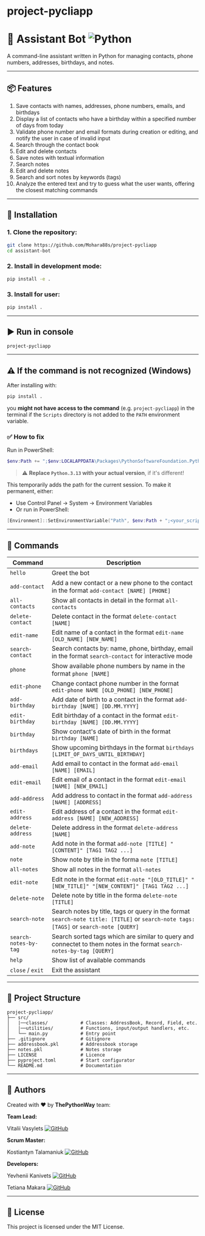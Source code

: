 
# project-pycliapp

# 🤖 Assistant Bot ![Python](https://img.shields.io/badge/Python-3776AB?style=flat&logo=python&logoColor=white)

A command-line assistant written in Python for managing contacts, phone numbers, addresses, birthdays, and notes.

---

## 📦 Features

1. Save contacts with names, addresses, phone numbers, emails, and birthdays
2. Display a list of contacts who have a birthday within a specified number of days from today
3. Validate phone number and email formats during creation or editing, and notify the user in case of invalid input
4. Search through the contact book
5. Edit and delete contacts
6. Save notes with textual information
7. Search notes
8. Edit and delete notes
9. Search and sort notes by keywords (tags)
10. Analyze the entered text and try to guess what the user wants, offering the closest matching commands

---

## 🚀 Installation

### 1. Clone the repository:
```bash
git clone https://github.com/Mohara88s/project-pycliapp
cd assistant-bot
```

### 2. Install in development mode:
```bash
pip install -e .
```

### 3. Install for user:
```bash
pip install .
```

---

## ▶️ Run in console

```bash
project-pycliapp
```

---

## ⚠️ If the command is not recognized (Windows)

After installing with:

```bash
pip install .
```

you **might not have access to the command** (e.g. `project-pycliapp`) in the terminal if the `Scripts` directory is not added to the `PATH` environment variable.

### ✅ How to fix

Run in PowerShell:

```powershell
$env:Path += ";$env:LOCALAPPDATA\Packages\PythonSoftwareFoundation.Python.3.13_qbz5n2kfra8p0\LocalCache\local-packages\Python313\Scripts"
```

> ⚠️ **Replace `Python.3.13` with your actual version**, if it's different!

This temporarily adds the path for the current session. To make it permanent, either:
- Use Control Panel → System → Environment Variables
- Or run in PowerShell:
```powershell
[Environment]::SetEnvironmentVariable("Path", $env:Path + ";<your_scripts_path>", "User")
```

---

## 💬 Commands

| Command                 | Description                                                                                                                                 |
|-------------------------|---------------------------------------------------------------------------------------------------------------------------------------------|
| `hello`                 | Greet the bot                                                                                                                               |
| `add-contact`           | Add a new contact or a new phone to the contact in the format `add-contact [NAME] [PHONE]`                                                  |
| `all-contacts`          | Show all contacts in detail in the format `all-contacts`                                                                                    |
| `delete-contact`        | Delete contact in the format `delete-contact [NAME]`                                                                                        |
| `edit-name`             | Edit name of a contact in the format `edit-name [OLD_NAME] [NEW_NAME]`                                                                      |
| `search-contact`        | Search contacts by: name, phone, birthday, email in the format `search-contact` for interactive mode                                        |
| `phone`                 | Show available phone numbers by name in the format `phone [NAME]`                                                                           |
| `edit-phone`            | Change contact phone number in the format `edit-phone NAME [OLD_PHONE] [NEW_PHONE]`                                                         |
| `add-birthday`          | Add date of birth to a contact in the format `add-birthday [NAME] [DD.MM.YYYY]`                                                             |
| `edit-birthday`         | Edit birthday of a contact in the format `edit-birthday [NAME] [DD.MM.YYYY]`                                                                |
| `birthday`              | Show contact's date of birth in the format `birthday [NAME]`                                                                                |
| `birthdays`             | Show upcoming birthdays in the format `birthdays [LIMIT_OF_DAYS_UNTIL_BIRTHDAY]`                                                            |
| `add-email`             | Add email to contact in the format `add-email [NAME] [EMAIL]`                                                                               |
| `edit-email`            | Edit email of a contact in the format `edit-email [NAME] [NEW_EMAIL]`                                                                       |
| `add-address`           | Add address to contact in the format `add-address [NAME] [ADDRESS]`                                                                         |
| `edit-address`          | Edit address of a contact in the format `edit-address [NAME] [NEW_ADDRESS]`                                                                 |
| `delete-address`        | Delete address in the format `delete-address [NAME]`                                                                                        |
| `add-note`              | Add note in the format `add-note [TITLE] "[CONTENT]" [TAG1 TAG2 ...]`                                                                       |
| `note`                  | Show note by title in the forma `note [TITLE]`                                                                                              |
| `all-notes`             | Show all notes  in the format `all-notes`                                                                                                   |
| `edit-note`             | Edit note in the format `edit-note "[OLD_TITLE]" "[NEW_TITLE]" "[NEW_CONTENT]" [TAG1 TAG2 ...]`                                             |
| `delete-note`           | Delete note by title in the forma `delete-note [TITLE]`                                                                                     |
| `search-note`           | Search notes by title, tags or query in the format `search-note title: [TITLE]` or `search-note tags: [TAGS]` or `search-note [QUERY]`      |
| `search-notes-by-tag`   | Search sorted tags which are similar to query and connectet to them notes in the format `search-notes-by-tag [QUERY]`                       |
| `help`                  | Show list of available commands                                                                                                             |
| `close` / `exit`        | Exit the assistant                                                                                                                          |

---

## 📁 Project Structure

```
project-pycliapp/
├── src/
│   |──classes/            # Classes: AddressBook, Record, Field, etc.
│   |──utilities/          # Functions, input/output handlers, etc.
│   └── main.py            # Entry point
├── .gitignore             # Gitignore
├── addressbook.pkl        # Addressbook storage
├── notes.pkl              # Notes storage
├── LICENSE                # Licence
├── pyproject.toml         # Start configurator
└── README.md              # Documentation
```

---

## 👤 Authors

Created with ❤️ by **ThePythonWay** team:

**Team Lead:** 

Vitalii Vasylets
[![GitHub](https://img.shields.io/badge/GitHub-181717?style=flat&logo=github&logoColor=white)](https://github.com/Mohara88s)
 
**Scrum Master:**

Kostiantyn Talamaniuk
[![GitHub](https://img.shields.io/badge/GitHub-181717?style=flat&logo=github&logoColor=white)](https://github.com/antifloodbot)

**Developers:** 

Yevhenii Kanivets
[![GitHub](https://img.shields.io/badge/GitHub-181717?style=flat&logo=github&logoColor=white)](https://github.com/EZDIVINER)

Tetiana Makara
[![GitHub](https://img.shields.io/badge/GitHub-181717?style=flat&logo=github&logoColor=white)](https://github.com/Tetiana-co)

---
## 📄 License

This project is licensed under the MIT License.
